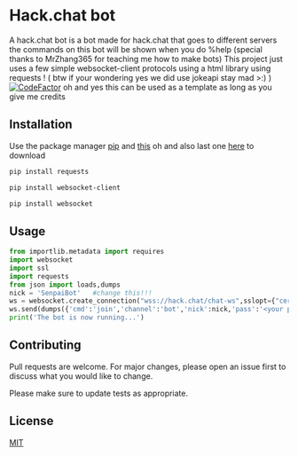 # Hack.chat bot
A hack.chat bot is a bot made for hack.chat that goes to different servers the commands on this bot will be shown when you do %help (special thanks to MrZhang365 for teaching me how to make bots)
This project just uses a few simple websocket-client protocols using a html library using requests !  ( btw if your wondering yes we did use jokeapi stay mad >:) )    [![CodeFactor](https://www.codefactor.io/repository/github/ttrmaniac/senpai-bot/badge)](https://www.codefactor.io/repository/github/ttrmaniac/senpai-bot)
oh and yes this can be used as a template as long as you give me credits



## Installation

Use the package manager [pip](https://pypi.org/project/websocket-client/) and [this](https://pypi.org/project/websocket/) oh and also last one [here](https://pypi.org/project/requests/) to download

```bash
pip install requests
```
```bash
pip install websocket-client
```
```bash
pip install websocket
```

## Usage

```python
from importlib.metadata import requires
import websocket
import ssl
import requests
from json import loads,dumps
nick = 'SenpaiBot'   #change this!!!
ws = websocket.create_connection("wss://hack.chat/chat-ws",sslopt={"cert_reqs": ssl.CERT_NONE}) #1: connect
ws.send(dumps({'cmd':'join','channel':'bot','nick':nick,'pass':'<your password>'}))#2: join
print('The bot is now running...')
```

## Contributing
Pull requests are welcome. For major changes, please open an issue first to discuss what you would like to change.

Please make sure to update tests as appropriate.

## License
[MIT](https://choosealicense.com/licenses/mit/)
